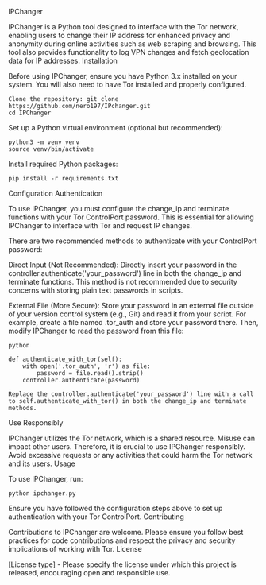 IPChanger

IPChanger is a Python tool designed to interface with the Tor network, enabling users to change their IP address for enhanced privacy and anonymity during online activities such as web scraping and browsing. This tool also provides functionality to log VPN changes and fetch geolocation data for IP addresses.
Installation

Before using IPChanger, ensure you have Python 3.x installed on your system. You will also need to have Tor installed and properly configured.

    Clone the repository: git clone https://github.com/nero197/IPchanger.git
    cd IPChanger

Set up a Python virtual environment (optional but recommended):

    python3 -m venv venv
    source venv/bin/activate

Install required Python packages:

    pip install -r requirements.txt

Configuration
Authentication

To use IPChanger, you must configure the change_ip and terminate functions with your Tor ControlPort password. This is essential for allowing IPChanger to interface with Tor and request IP changes.

There are two recommended methods to authenticate with your ControlPort password:

Direct Input (Not Recommended): Directly insert your password in the controller.authenticate('your_password') line in both the change_ip and terminate functions. This method is not recommended due to security concerns with storing plain text passwords in scripts.

External File (More Secure): Store your password in an external file outside of your version control system (e.g., Git) and read it from your script. For example, create a file named .tor_auth and store your password there. Then, modify IPChanger to read the password from this file:

    python

    def authenticate_with_tor(self):
        with open('.tor_auth', 'r') as file:
            password = file.read().strip()
        controller.authenticate(password)

    Replace the controller.authenticate('your_password') line with a call to self.authenticate_with_tor() in both the change_ip and terminate methods.

Use Responsibly

IPChanger utilizes the Tor network, which is a shared resource. Misuse can impact other users. Therefore, it is crucial to use IPChanger responsibly. Avoid excessive requests or any activities that could harm the Tor network and its users.
Usage

To use IPChanger, run:

    python ipchanger.py

Ensure you have followed the configuration steps above to set up authentication with your Tor ControlPort.
Contributing

Contributions to IPChanger are welcome. Please ensure you follow best practices for code contributions and respect the privacy and security implications of working with Tor.
License

[License type] - Please specify the license under which this project is released, encouraging open and responsible use.
